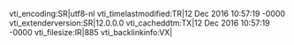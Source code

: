 vti_encoding:SR|utf8-nl
vti_timelastmodified:TR|12 Dec 2016 10:57:19 -0000
vti_extenderversion:SR|12.0.0.0
vti_cacheddtm:TX|12 Dec 2016 10:57:19 -0000
vti_filesize:IR|885
vti_backlinkinfo:VX|
